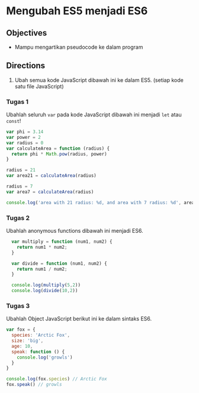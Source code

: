 # Mengubah ES5 menjadi ES6

## Objectives

- Mampu mengartikan pseudocode ke dalam program

## Directions

1. Ubah semua kode JavaScript dibawah ini ke dalam ES5. (setiap kode satu file JavaScript)

### Tugas 1

Ubahlah seluruh `var` pada kode JavaScript dibawah ini menjadi `let` atau `const`!

```javascript
var phi = 3.14
var power = 2
var radius = 0
var calculateArea = function (radius) {
  return phi * Math.pow(radius, power)
}

radius = 21
var area21 = calculateArea(radius)

radius = 7
var area7 = calculateArea(radius)

console.log('area with 21 radius: %d, and area with 7 radius: %d', area21, area7)
```

### Tugas 2

Ubahlah anonymous functions dibawah ini menjadi ES6.

```javascript
  var multiply = function (num1, num2) {
    return num1 * num2;
  }

  var divide = function (num1, num2) {
    return num1 / num2;
  }

  console.log(multiply(5,2))
  console.log(divide(10,2))
```

### Tugas 3

Ubahlah Object JavaScript berikut ini ke dalam sintaks ES6.

```javascript
var fox = {
  species: 'Arctic Fox',
  size: 'big',
  age: 10,
  speak: function () {
    console.log('growls')
  }
}

console.log(fox.species) // Arctic Fox
fox.speak() // growls
```
